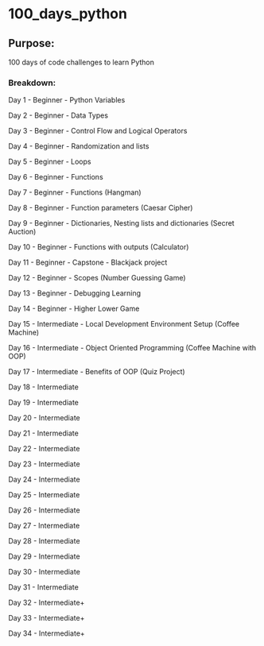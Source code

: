 # 100_days_python

## Purpose:
100 days of code challenges to learn Python

### Breakdown:
Day 1 - Beginner - Python Variables

Day 2 - Beginner - Data Types

Day 3 - Beginner - Control Flow and Logical Operators

Day 4 - Beginner - Randomization and lists

Day 5 - Beginner - Loops

Day 6 - Beginner - Functions

Day 7 - Beginner - Functions (Hangman)

Day 8 - Beginner - Function parameters (Caesar Cipher)

Day 9 - Beginner - Dictionaries, Nesting lists and dictionaries (Secret Auction)

Day 10 - Beginner - Functions with outputs (Calculator)

Day 11 - Beginner - Capstone - Blackjack project

Day 12 - Beginner - Scopes (Number Guessing Game)

Day 13 - Beginner - Debugging Learning

Day 14 - Beginner - Higher Lower Game

Day 15 - Intermediate - Local Development Environment Setup (Coffee Machine)

Day 16 - Intermediate - Object Oriented Programming (Coffee Machine with OOP)

Day 17 - Intermediate - Benefits of OOP (Quiz Project)

Day 18 - Intermediate

Day 19 - Intermediate

Day 20 - Intermediate

Day 21 - Intermediate

Day 22 - Intermediate

Day 23 - Intermediate

Day 24 - Intermediate

Day 25 - Intermediate

Day 26 - Intermediate

Day 27 - Intermediate

Day 28 - Intermediate

Day 29 - Intermediate

Day 30 - Intermediate

Day 31 - Intermediate

Day 32 - Intermediate+

Day 33 - Intermediate+

Day 34 - Intermediate+

